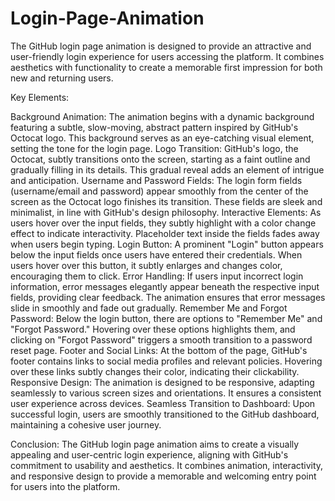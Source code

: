 # Login-Page-Animation
The GitHub login page animation is designed to provide an attractive and user-friendly login experience for users accessing the platform.
 It combines aesthetics with functionality to create a memorable first impression for both new and returning users.

Key Elements:

Background Animation:
The animation begins with a dynamic background featuring a subtle, slow-moving, abstract pattern inspired by GitHub's Octocat logo. This background serves as an eye-catching visual element, setting the tone for the login page.
Logo Transition:
GitHub's logo, the Octocat, subtly transitions onto the screen, starting as a faint outline and gradually filling in its details. This gradual reveal adds an element of intrigue and anticipation.
Username and Password Fields:
The login form fields (username/email and password) appear smoothly from the center of the screen as the Octocat logo finishes its transition. These fields are sleek and minimalist, in line with GitHub's design philosophy.
Interactive Elements:
As users hover over the input fields, they subtly highlight with a color change effect to indicate interactivity. Placeholder text inside the fields fades away when users begin typing.
Login Button:
A prominent "Login" button appears below the input fields once users have entered their credentials. When users hover over this button, it subtly enlarges and changes color, encouraging them to click.
Error Handling:
If users input incorrect login information, error messages elegantly appear beneath the respective input fields, providing clear feedback. The animation ensures that error messages slide in smoothly and fade out gradually.
Remember Me and Forgot Password:
Below the login button, there are options to "Remember Me" and "Forgot Password." Hovering over these options highlights them, and clicking on "Forgot Password" triggers a smooth transition to a password reset page.
Footer and Social Links:
At the bottom of the page, GitHub's footer contains links to social media profiles and relevant policies. Hovering over these links subtly changes their color, indicating their clickability.
Responsive Design:
The animation is designed to be responsive, adapting seamlessly to various screen sizes and orientations. It ensures a consistent user experience across devices.
Seamless Transition to Dashboard:
Upon successful login, users are smoothly transitioned to the GitHub dashboard, maintaining a cohesive user journey.



Conclusion:
The GitHub login page animation aims to create a visually appealing and user-centric login experience, aligning with GitHub's commitment to usability and aesthetics. It combines animation, interactivity, and responsive design to provide a memorable and welcoming entry point for users into the platform.
